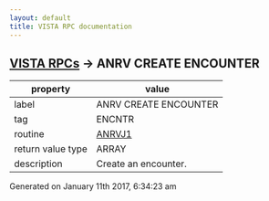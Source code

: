 ```yaml
---
layout: default
title: VISTA RPC documentation
---
```




## [VISTA RPCs](TableOfContent.md) &#8594; ANRV CREATE ENCOUNTER 

 property | value 
--- | --- 
 label | ANRV CREATE ENCOUNTER
 tag | ENCNTR
 routine | [ANRVJ1](http://code.osehra.org/dox/Routine_ANRVJ1_source.html)
 return value type | ARRAY
 description | Create an encounter.




Generated on January 11th 2017, 6:34:23 am